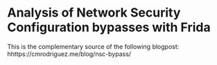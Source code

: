 # Analysis of Network Security Configuration bypasses with Frida


This is the complementary source of the following blogpost: hhttps://cmrodriguez.me/blog/nsc-bypass/
